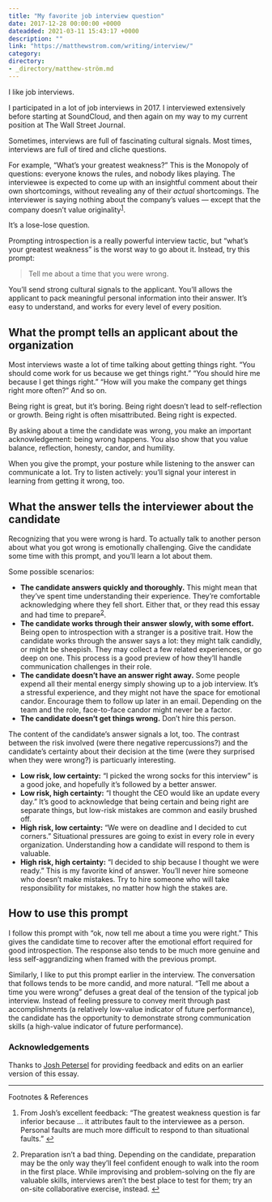 ```yaml
---
title: "My favorite job interview question"
date: 2017-12-28 00:00:00 +0000
dateadded: 2021-03-11 15:43:17 +0000
description: ""
link: "https://matthewstrom.com/writing/interview/"
category:
directory:
- _directory/matthew-ström.md
---
```

<p>I like job interviews.</p>
<p>I participated in a lot of job interviews in 2017.  I interviewed extensively before starting at SoundCloud, and then again on my way to my current position at The Wall Street Journal.</p>
<p>Sometimes, interviews are full of fascinating cultural signals. Most times, interviews are full of tired and cliche questions.</p>
<p>For example, “What’s your greatest weakness?” This is the Monopoly of questions: everyone knows the rules, and nobody likes playing. The interviewee is expected to come up with an insightful comment about their own shortcomings, without revealing any of their <em>actual</em> shortcomings. The interviewer is saying nothing about the company’s values — except that the company doesn’t value originality<sup class="footnote-ref"><a href="#fn1" id="fnref1">1</a></sup>.</p>
<p>It’s a lose-lose question.</p>
<p>Prompting introspection is a really powerful interview tactic, but “what’s your greatest weakness” is the worst way to go about it. Instead, try this prompt:</p>
<blockquote>
<p>Tell me about a time that you were wrong.</p>
</blockquote>
<p>You’ll send strong cultural signals to the applicant. You’ll allows the applicant to pack meaningful personal information into their answer. It’s easy to understand, and works for every level of every position.</p>
<h2 id="what-the-prompt-tells-an-applicant-about-the-organization">What the prompt tells an applicant about the organization</h2>
<p>Most interviews waste a lot of time talking about getting things right. “You should come work for us because we get things right.” “You should hire me because I get things right.” “How will you make the company get things right more often?” And so on.</p>
<p>Being right is great, but it’s boring. Being right doesn’t lead to self-reflection or growth. Being right is often misattributed. Being right is expected.</p>
<p>By asking about a time the candidate was wrong, you make an important acknowledgement: being wrong happens. You also show that you value balance, reflection, honesty, candor, and humility.</p>
<p>When you give the prompt, your posture while listening to the answer can communicate a lot. Try to listen actively: you’ll signal your interest in learning from getting it wrong, too.</p>
<h2 id="what-the-answer-tells-the-interviewer-about-the-candidate">What the answer tells the interviewer about the candidate</h2>
<p>Recognizing that you were wrong is hard. To actually talk to another person about what you got wrong is emotionally challenging. Give the candidate some time with this prompt, and you’ll learn a lot about them.</p>
<p>Some possible scenarios:</p>
<ul>
<li><strong>The candidate answers quickly and thoroughly.</strong> This might mean that they’ve spent time understanding their experience. They’re comfortable acknowledging where they fell short. Either that, or they read this essay and had time to prepare<sup class="footnote-ref"><a href="#fn2" id="fnref2">2</a></sup>.</li>
<li><strong>The candidate works through their answer slowly, with some effort.</strong> Being open to introspection with a stranger is a positive trait. How the candidate works through the answer says a lot: they might talk candidly, or might be sheepish. They may collect a few related experiences, or go deep on one. This process is a good preview of how they’ll handle communication challenges in their role.</li>
<li><strong>The candidate doesn’t have an answer right away.</strong> Some people expend all their mental energy simply showing up to a job interview. It’s a stressful experience, and they might not have the space for emotional candor. Encourage them to follow up later in an email. Depending on the team and the role, face-to-face candor might never be a factor.</li>
<li><strong>The candidate doesn’t get things wrong.</strong> Don’t hire this person.</li>
</ul>
<p>The content of the candidate’s answer signals a lot, too. The contrast between the risk involved (were there negative repercussions?) and the candidate’s certainty about their decision at the time (were they surprised when they were wrong?) is particuarly interesting.</p>
<ul>
<li><strong>Low risk, low certainty:</strong> “I picked the wrong socks for this interview” is a good joke, and hopefully it’s followed by a better answer.</li>
<li><strong>Low risk, high certainty:</strong> “I thought the CEO would like an update every day.” It’s good to acknowledge that being certain and being right are separate things, but low-risk mistakes are common and easily brushed off.</li>
<li><strong>High risk, low certainty:</strong> “We were on deadline and I decided to cut corners.” Situational pressures are going to exist in every role in every organization. Understanding how a candidate will respond to them is valuable.</li>
<li><strong>High risk, high certainty:</strong> “I decided to ship because I thought we were ready.” This is my favorite kind of answer. You’ll never hire someone who doesn’t make mistakes. Try to hire someone who will take responsibility for mistakes, no matter how high the stakes are.</li>
</ul>
<h2 id="how-to-use-this-prompt">How to use this prompt</h2>
<p>I follow this prompt with “ok, now tell me about a time you were right.” This gives the candidate time to recover after the emotional effort required for good introspection. The response also tends to be much more genuine and less self-aggrandizing when framed with the previous prompt.</p>
<p>Similarly, I like to put this prompt earlier in the interview. The conversation that follows tends to be more candid, and more natural. “Tell me about a time you were wrong” defuses a great deal of the tension of the typical job interview. Instead of feeling pressure to convey merit through past accomplishments (a relatively low-value indicator of future performance), the candidate has the opportunity to demonstrate strong communication skills (a high-value indicator of future performance).</p>
<h3 id="acknowledgements">Acknowledgements</h3>
<p>Thanks to <a href="http://joshpetersel.com/" target="_blank" rel="noopener">Josh Petersel</a> for providing feedback and edits on an earlier version of this essay.</p>
<hr>
<section class="footnotes l--space-compact">
<div class="t--weight-bold l--pad-btm-s">Footnotes & References</div>
<ol class="footnotes-list">
<li id="fn1" class="footnote-item"><p>From Josh’s excellent feedback: “The greatest weakness question is far inferior because … it attributes fault to the interviewee as a person. Personal faults are much more difficult to respond to than situational faults.” <a href="#fnref1" class="footnote-backref">↩︎</a></p>
</li>
<li id="fn2" class="footnote-item"><p>Preparation isn’t a bad thing. Depending on the candidate, preparation may be the only way they’ll feel confident enough to walk into the room in the first place. While improvising and problem-solving on the fly are valuable skills, interviews aren’t the best place to test for them; try an on-site collaborative exercise, instead. <a href="#fnref2" class="footnote-backref">↩︎</a></p>
</li>
</ol>
</section>

